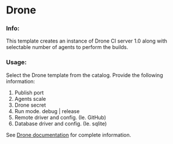# Drone

### Info:

This template creates an instance of Drone CI server 1.0 along with selectable number of agents to perform the builds.

### Usage:

Select the Drone template from the catalog. Provide the following information:

1. Publish port
2. Agents scale
3. Drone secret
4. Run mode. debug | release
3. Remote driver and config. (Ie. GitHub)
4. Database driver and config. (Ie. sqlite)


See [Drone documentation](http://readme.drone.io/admin) for complete information.

